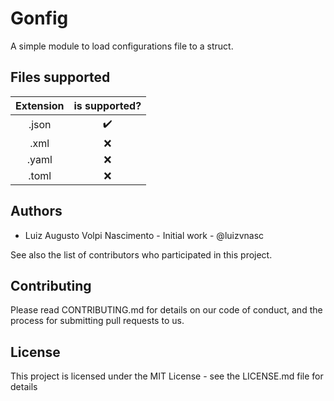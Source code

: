 # Gonfig

A simple module to load configurations file to a struct.


## Files supported

| Extension | is supported?     |
|:---------:|:-----------------:|
| .json     |:heavy_check_mark: |
| .xml      |:x:                |
| .yaml     |:x:                |
| .toml     |:x:                |

## Authors
* Luiz Augusto Volpi Nascimento - Initial work - @luizvnasc

See also the list of contributors who participated in this project.

## Contributing

Please read CONTRIBUTING.md for details on our code of conduct, and the process for submitting pull requests to us.

## License
This project is licensed under the MIT License - see the LICENSE.md file for details
